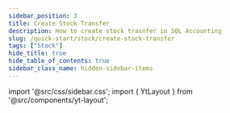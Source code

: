 ```yaml
---
sidebar_position: 3
title: Create Stock Transfer
description: How to create stock trasnfer in SQL Accounting
slug: /quick-start/stock/create-stock-transfer
tags: ["Stock"]
hide_title: true
hide_table_of_contents: true
sidebar_class_name: hidden-sidebar-items
---
```


import '@src/css/sidebar.css';
import { YtLayout } from '@src/components/yt-layout';

<YtLayout
    videoId="1ou1ZKr4CBU"
/>
